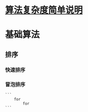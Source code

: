 # [算法复杂度简单说明](complexity.md)

# 基础算法

## 排序

### 快速排序

### 冒泡排序
    ```
        for
            for
    ``` 
    